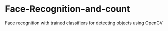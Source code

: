 # Face-Recognition-and-count
Face recognition with trained classifiers for detecting objects using OpenCV 

